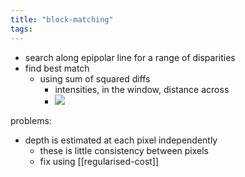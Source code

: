 ```yaml
---
title: "block-matching"
tags: 
---
```


- search along epipolar line for a range of disparities
- find best match
	- using sum of squared diffs
		- intensities, in the window, distance across
		- ![](https://i.imgur.com/BLBLMS4.png)
	
problems:
- depth is estimated at each pixel independently
	- these is little consistency between pixels
	- fix using [[regularised-cost]]